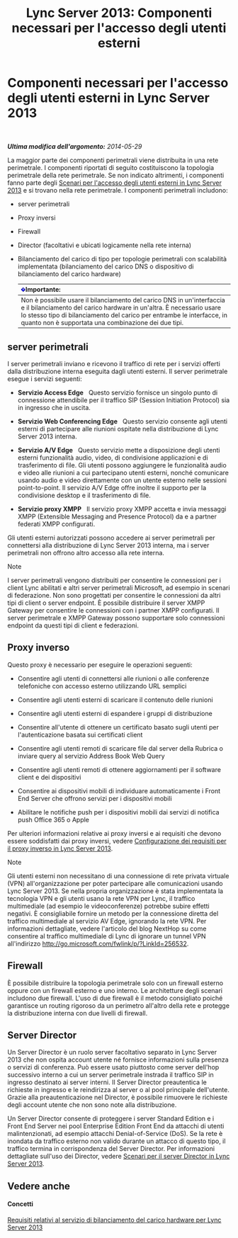 ﻿---
title: "Lync Server 2013: Componenti necessari per l'accesso degli utenti esterni"
TOCTitle: Componenti necessari per l'accesso degli utenti esterni
ms:assetid: 2d0f9817-14e7-4109-95dc-62420e3c29e2
ms:mtpsurl: https://technet.microsoft.com/it-it/library/Gg425779(v=OCS.15)
ms:contentKeyID: 49300047
ms.date: 08/24/2015
mtps_version: v=OCS.15
ms.translationtype: HT
---

# Componenti necessari per l'accesso degli utenti esterni in Lync Server 2013

 

_**Ultima modifica dell'argomento:** 2014-05-29_

La maggior parte dei componenti perimetrali viene distribuita in una rete perimetrale. I componenti riportati di seguito costituiscono la topologia perimetrale della rete perimetrale. Se non indicato altrimenti, i componenti fanno parte degli [Scenari per l'accesso degli utenti esterni in Lync Server 2013](lync-server-2013-scenarios-for-external-user-access.md) e si trovano nella rete perimetrale. I componenti perimetrali includono:

  - server perimetrali

  - Proxy inversi

  - Firewall

  - Director (facoltativi e ubicati logicamente nella rete interna)

  - Bilanciamento del carico di tipo per topologie perimetrali con scalabilità implementata (bilanciamento del carico DNS o dispositivo di bilanciamento del carico hardware)
    
    <table>
    <thead>
    <tr class="header">
    <th><img src="images/Gg412908.important(OCS.15).gif" title="important" alt="important" />Importante:</th>
    </tr>
    </thead>
    <tbody>
    <tr class="odd">
    <td>Non è possibile usare il bilanciamento del carico DNS in un'interfaccia e il bilanciamento del carico hardware in un'altra. È necessario usare lo stesso tipo di bilanciamento del carico per entrambe le interfacce, in quanto non è supportata una combinazione dei due tipi.</td>
    </tr>
    </tbody>
    </table>


## server perimetrali

I server perimetrali inviano e ricevono il traffico di rete per i servizi offerti dalla distribuzione interna eseguita dagli utenti esterni. Il server perimetrale esegue i servizi seguenti:

  - **Servizio Access Edge**   Questo servizio fornisce un singolo punto di connessione attendibile per il traffico SIP (Session Initiation Protocol) sia in ingresso che in uscita.

  - **Servizio Web Conferencing Edge**   Questo servizio consente agli utenti esterni di partecipare alle riunioni ospitate nella distribuzione di Lync Server 2013 interna.

  - **Servizio A/V Edge**   Questo servizio mette a disposizione degli utenti esterni funzionalità audio, video, di condivisione applicazioni e di trasferimento di file. Gli utenti possono aggiungere le funzionalità audio e video alle riunioni a cui partecipano utenti esterni, nonché comunicare usando audio e video direttamente con un utente esterno nelle sessioni point-to-point. Il servizio A/V Edge offre inoltre il supporto per la condivisione desktop e il trasferimento di file.

  - **Servizio proxy XMPP**   Il servizio proxy XMPP accetta e invia messaggi XMPP (Extensible Messaging and Presence Protocol) da e a partner federati XMPP configurati.

Gli utenti esterni autorizzati possono accedere ai server perimetrali per connettersi alla distribuzione di Lync Server 2013 interna, ma i server perimetrali non offrono altro accesso alla rete interna.


> [!NOTE]
> I server perimetrali vengono distribuiti per consentire le connessioni per i client Lync abilitati e altri server perimetrali Microsoft, ad esempio in scenari di federazione. Non sono progettati per consentire le connessioni da altri tipi di client o server endpoint. È possibile distribuire il server XMPP Gateway per consentire le connessioni con i partner XMPP configurati. Il server perimetrale e XMPP Gateway possono supportare solo connessioni endpoint da questi tipi di client e federazioni.



## Proxy inverso

Questo proxy è necessario per eseguire le operazioni seguenti:

  - Consentire agli utenti di connettersi alle riunioni o alle conferenze telefoniche con accesso esterno utilizzando URL semplici

  - Consentire agli utenti esterni di scaricare il contenuto delle riunioni

  - Consentire agli utenti esterni di espandere i gruppi di distribuzione

  - Consentire all'utente di ottenere un certificato basato sugli utenti per l'autenticazione basata sui certificati client

  - Consentire agli utenti remoti di scaricare file dal server della Rubrica o inviare query al servizio Address Book Web Query

  - Consentire agli utenti remoti di ottenere aggiornamenti per il software client e dei dispositivi

  - Consentire ai dispositivi mobili di individuare automaticamente i Front End Server che offrono servizi per i dispositivi mobili

  - Abilitare le notifiche push per i dispositivi mobili dai servizi di notifica push Office 365 o Apple

Per ulteriori informazioni relative ai proxy inversi e ai requisiti che devono essere soddisfatti dai proxy inversi, vedere [Configurazione dei requisiti per il proxy inverso in Lync Server 2013](lync-server-2013-configuration-requirements-for-reverse-proxy.md).


> [!NOTE]
> Gli utenti esterni non necessitano di una connessione di rete privata virtuale (VPN) all'organizzazione per poter partecipare alle comunicazioni usando Lync Server 2013. Se nella propria organizzazione è stata implementata la tecnologia VPN e gli utenti usano la rete VPN per Lync, il traffico multimediale (ad esempio le videoconferenze) potrebbe subire effetti negativi. È consigliabile fornire un metodo per la connessione diretta del traffico multimediale al servizio AV Edge, ignorando la rete VPN. Per informazioni dettagliate, vedere l'articolo del blog NextHop su come consentire al traffico multimediale di Lync di ignorare un tunnel VPN all'indirizzo <A href="http://go.microsoft.com/fwlink/p/?linkid=256532">http://go.microsoft.com/fwlink/p/?LinkId=256532</A>.



## Firewall

È possibile distribuire la topologia perimetrale solo con un firewall esterno oppure con un firewall esterno e uno interno. Le architetture degli scenari includono due firewall. L'uso di due firewall è il metodo consigliato poiché garantisce un routing rigoroso da un perimetro all'altro della rete e protegge la distribuzione interna con due livelli di firewall.

## Server Director

Un Server Director è un ruolo server facoltativo separato in Lync Server 2013 che non ospita account utente né fornisce informazioni sulla presenza o servizi di conferenza. Può essere usato piuttosto come server dell'hop successivo interno a cui un server perimetrale instrada il traffico SIP in ingresso destinato ai server interni. Il Server Director preautentica le richieste in ingresso e le reindirizza al server o al pool principale dell'utente. Grazie alla preautenticazione nel Director, è possibile rimuovere le richieste degli account utente che non sono note alla distribuzione.

Un Server Director consente di proteggere i server Standard Edition e i Front End Server nei pool Enterprise Edition Front End da attacchi di utenti malintenzionati, ad esempio attacchi Denial-of-Service (DoS). Se la rete è inondata da traffico esterno non valido durante un attacco di questo tipo, il traffico termina in corrispondenza del Server Director. Per informazioni dettagliate sull'uso dei Director, vedere [Scenari per il server Director in Lync Server 2013](lync-server-2013-scenarios-for-the-director.md).

## Vedere anche

#### Concetti

[Requisiti relativi al servizio di bilanciamento del carico hardware per Lync Server 2013](lync-server-2013-hardware-load-balancer-requirements.md)


